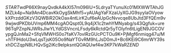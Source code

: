$START$wdP66X9nayQvdkA4kXI57m096lU+5LdryaTYunuXc01MXWWTAhJGMZLk4p+Na9An4DcavKkOygSkMhf5+yAUAgYaFXzaUyXGJG9syyIaOVyowkXPrzddGKzV3QWBiR2OkOax4ntLirK2uf6eAUpGcNvvcqe8UbJtd3FfQEm9v9wjwdPKDbUVmp6MM4cgAOQspt0L9q4jX1c2twhYMNyabg/s43Qgfuk+ure96TqPZnpNJWRsJlwYLYdGSVncnLFsdy6kRctdQr5yTOIyfn6tLigEN9JGCOVypgQJnMa2+SfqVMWHS0o7faKV7ovlRzGUcPCTOu9K+PjMgf6nmiqg47u/M+hTFlHdoU3wLqsTjsK05Oo9NaYTGvRM9hLJsD0mJI+Bc6KEi9C6mrWY39sxhDCZqpN8LHQvSg2iKc9eIpksntQOAQUwf4w3KP7kWaRZ$END$